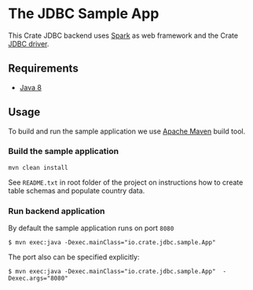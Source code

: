 # The JDBC Sample App
This Crate JDBC backend uses [Spark][1] as web framework and the Crate [JDBC driver][2].

## Requirements
- [Java 8][3]

## Usage
To build and run the sample application we use [Apache Maven][4] build tool.

### Build the sample application

```console
mvn clean install
```

See `README.txt` in root folder of the project on instructions how to create table schemas and populate country data.

### Run backend application
By default the sample application runs on port `8080`

```console
$ mvn exec:java -Dexec.mainClass="io.crate.jdbc.sample.App"
```

The port also can be specified explicitly:

```console
$ mvn exec:java -Dexec.mainClass="io.crate.jdbc.sample.App"  -Dexec.args="8080"
```

[1]: http://sparkjava.com/
[2]: https://github.com/crate/crate-jdbc
[3]: http://www.oracle.com/technetwork/java/javase/overview/java8-2100321.html
[4]: https://maven.apache.org/index.html
